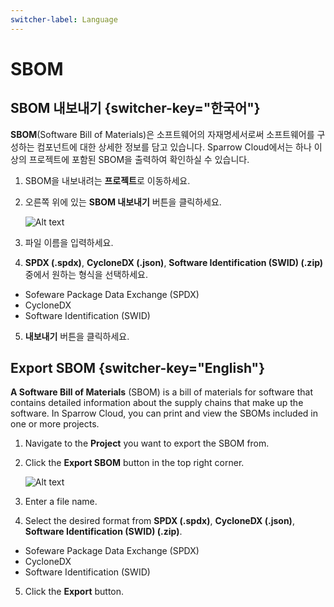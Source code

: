 ```yaml
---
switcher-label: Language
---
```

# SBOM


## SBOM 내보내기 {switcher-key="한국어"}

**SBOM**(Software Bill of Materials)은 소프트웨어의 자재명세서로써 소프트웨어를 구성하는 컴포넌트에 대한 상세한 정보를 담고 있습니다. Sparrow Cloud에서는 하나 이상의 프로젝트에 포함된 SBOM을 출력하여 확인하실 수 있습니다.


1. SBOM을 내보내려는 **프로젝트**로 이동하세요.
2. 오른쪽 위에 있는 **SBOM 내보내기** 버튼을 클릭하세요.

   <img src="SBOM내보내기.png" alt="Alt text"/>

3. 파일 이름을 입력하세요.
4. **SPDX (.spdx)**, **CycloneDX (.json)**, **Software Identification (SWID) (.zip)** 중에서 원하는 형식을 선택하세요.

* Sofeware Package Data Exchange (SPDX)
* CycloneDX
* Software Identification (SWID)

5. **내보내기** 버튼을 클릭하세요.



## Export SBOM {switcher-key="English"}

**A Software Bill of Materials** (SBOM) is a bill of materials for software that contains detailed information about the supply chains that make up the software. In Sparrow Cloud, you can print and view the SBOMs included in one or more projects.


1. Navigate to the **Project** you want to export the SBOM from.
2. Click the **Export SBOM** button in the top right corner.

   <img src="exportSBOM.png" alt="Alt text"/>
3. Enter a file name.
4. Select the desired format from **SPDX (.spdx)**, **CycloneDX (.json)**, **Software Identification (SWID) (.zip)**.

* Sofeware Package Data Exchange (SPDX)
* CycloneDX
* Software Identification (SWID)

5. Click the **Export** button.

